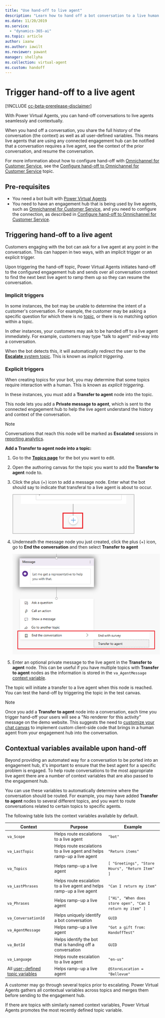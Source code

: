```yaml
---
title: "Use hand-off to live agent"
description: "Learn how to hand off a bot conversation to a live human agent, complete with context and conversation history."
ms.date: 11/20/2019
ms.service:
  - "dynamics-365-ai"
ms.topic: article
author: iaanw  
ms.author: iawilt
ms.reviewer: pawant
manager: shellyha
ms.collection: virtual-agent
ms.custom: handoff
---
```


# Trigger hand-off to a live agent

[!INCLUDE [cc-beta-prerelease-disclaimer](includes/cc-beta-prerelease-disclaimer.md)]

With Power Virtual Agents, you can hand-off conversations to live agents seamlessly and contextually.

When you hand off a conversation, you share the full history of the conversation (the context) as well as all user-defined variables. This means live agents that are using any connected engagement hub can be notified that a conversation requires a live agent, see the context of the prior conversation, and resume the conversation.

For more information about how to configure hand-off with [Omnichannel for Customer Service](https://go.microsoft.com/fwlink/?linkid=2098992), see the [Configure hand-off to Omnichannel for Customer Service](configuration-hand-off-omnichannel.md) topic.


## Pre-requisites

- You need a bot built with [Power Virtual Agents](https://aka.ms/TryPVA)
- You need to have an engagement hub that is being used by live agents, such as [Omnichannel for Customer Service](/dynamics365/omnichannel/try-channels), and you need to configure the connection, as described in [Configure hand-off to Omnichannel for Customer Service](configuration-hand-off-omnichannel.md).

## Triggering hand-off to a live agent
Customers engaging with the bot can ask for a live agent at any point in the conversation. This can happen in two ways, with an implicit trigger or an explicit trigger.

Upon triggering the hand-off topic, Power Virtual Agents initiates hand-off to the configured engagement hub and sends over all conversation context to find the next best live agent to ramp them up so they can resume the conversation.

### Implicit triggers
In some instances, the bot may be unable to determine the intent of a customer's conversation. For example, the customer may be asking a specific question for which there is no [topic](getting-started-create-topics.md), or there is no matching option within a topic. 

In other instances, your customers may ask to be handed off to a live agent immediately. For example, customers may type "talk to agent" mid-way into a conversation.

When the bot detects this, it will automatically redirect the user to the [**Escalate** system topic](authoring-create-edit-topics.md). This is known as *implicit triggering*.

### Explicit triggers
When creating topics for your bot, you may determine that some topics require interaction with a human. This is known as *explicit triggering*. 

In these instances, you must add a **Transfer to agent** node into the topic.

This node lets you add a **Private message to agent**, which is sent to the connected engagement hub to help the live agent understand the history and context of the conversation.

>[!NOTE]
>Conversations that reach this node will be marked as **Escalated** sessions in [reporting analytics](getting-started-analytics.md).


**Add a **Transfer to agent** node into a topic:**

1. Go to the [**Topics page**](getting-started-create-topics.md) for the bot you want to edit.

1. Open the authoring canvas for the topic you want to add the **Transfer to agent** node to.

1. Click the plus (+) icon to add a message node. Enter what the bot should say to indicate that transferal to a live agent is about to occur.

    ![Screenshot of adding a node](media/handoff-add-node.png)

1. Underneath the message node you just created, click the plus (+) icon, go to **End the conversation** and then select **Transfer to agent**

    ![Screenshot of adding the node](media/handoff-add-transfer-node.png)

1. Enter an optional private message to the live agent in the **Transfer to agent** node. This can be useful if you have multiple topics with **Transfer to agent** nodes as the information is stored in the `va_AgentMessage` [context variable](#contextual-variables-available-upon-hand-off).

The topic will initiate a transfer to a live agent when this node is reached. You can test the hand-off by triggering the topic in the test canvas.

>[!NOTE]
>Once you add a **Transfer to agent** node into a conversation, each time you trigger hand-off your users will see a "No renderer for this activity" message on the demo website. This suggests the need to [customize your chat canvas](extend-custom-canvas-connect.md) to implement custom client-side code that brings in a human agent from your engagement hub into the conversation.


## Contextual variables available upon hand-off
Beyond providing an automated way for a conversation to be ported into an engagement hub, it's important to ensure that the best agent for a specific problem is engaged. To help route conversations to the most appropriate live agent there are a number of context variables that are also passed to the engagement hub. 

You can use these variables to automatically determine where the conversation should be routed. For example, you may have added **Transfer to agent** nodes to several different topics, and you want to route conversations related to certain topics to specific agents. 

The following table lists the context variables available by default.

| Context | Purpose | Example |
| ------- | ------- | ------- |
| `va_Scope` | Helps route escalations to a live agent | `"bot"` |
| `va_LastTopic` | Helps route escalations to a live agent and helps ramp-up a live agent | `"Return items"` |
| `va_Topics` | Helps ramp-up a live agent | `[ "Greetings", "Store Hours", "Return Item" ]` |
| `va_LastPhrases` | Helps route escalation to a live agent and helps ramp-up a live agent | `"Can I return my item"` |
| `va_Phrases` | Helps ramp-up a live agent | `["Hi", "When does store open", "Can I return my item" ] ` |
| `va_ConversationId` | Helps uniquely identify a bot conversation | `GUID` |
| `va_AgentMessage` | Helps ramp-up a live agent | `"Got a gift from: HandoffTest"` |
| `va_BotId` | Helps identify the bot that is handing off a conversation | `GUID` |
| `va_Language` | Helps route escalation to a live agent | `"en-us"` |
| All [user-defined topic variables](how-to-variables.md) | Helps ramp-up a live agent | `@StoreLocation = "Bellevue"` |

A customer may go through several topics prior to escalating. Power Virtual Agents gathers all contextual variables across topics and merges them before sending to the engagement hub. 

If there are topics with similarly named context variables, Power Virtual Agents promotes the most recently defined topic variable.



